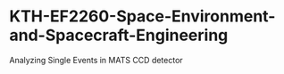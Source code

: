 # KTH-EF2260-Space-Environment-and-Spacecraft-Engineering
Analyzing Single Events in MATS CCD detector
